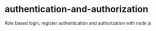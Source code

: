 # authentication-and-authorization
Role based login, register authentication and authorization with node js
